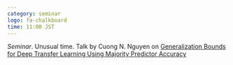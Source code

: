 ```yaml
---
category: seminar
logo: fa-chalkboard
time: 11:00 JST
---
```


*Seminar*. Unusual time. Talk by Cuong N. Nguyen on [Generalization Bounds for Deep Transfer Learning Using Majority Predictor Accuracy](https://arxiv.org/abs/2209.05709)
